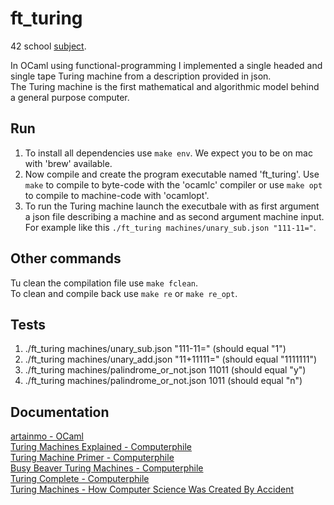 # ft_turing
42 school [subject](https://cdn.intra.42.fr/pdf/pdf/60874/en.subject.pdf).

In OCaml using functional-programming I implemented a single headed and single tape Turing machine from a description provided in json.<br>
The Turing machine is the first mathematical and algorithmic model behind a general purpose computer.

## Run
1. To install all dependencies use `make env`. We expect you to be on mac with 'brew' available.
2. Now compile and create the program executable named 'ft_turing'. Use `make` to compile to byte-code with the 'ocamlc' compiler or use `make opt` to compile to machine-code with 'ocamlopt'.
3. To run the Turing machine launch the executbale with as first argument a json file describing a machine and as second argument machine input. For example like this `./ft_turing machines/unary_sub.json "111-11="`.

## Other commands
Tu clean the compilation file use `make fclean`.<br>
To clean and compile back use `make re` or `make re_opt`.

## Tests
1. ./ft_turing machines/unary_sub.json "111-11=" (should equal "1")
2. ./ft_turing machines/unary_add.json "11+11111=" (should equal "1111111")
3. ./ft_turing machines/palindrome_or_not.json 11011 (should equal "y")
4. ./ft_turing machines/palindrome_or_not.json 1011 (should equal "n")

## Documentation
[artainmo - OCaml](https://github.com/artainmo/general-programming/tree/main/languages/OCaml)<br>
[Turing Machines Explained - Computerphile](https://www.youtube.com/watch?v=dNRDvLACg5Q)<br>
[Turing Machine Primer - Computerphile](https://www.youtube.com/watch?v=DILF8usqp7M)<br>
[Busy Beaver Turing Machines - Computerphile](https://www.youtube.com/watch?v=CE8UhcyJS0I)<br>
[Turing Complete - Computerphile](https://www.youtube.com/watch?v=RPQD7-AOjMI)<br>
[Turing Machines - How Computer Science Was Created By Accident](https://www.youtube.com/watch?v=PLVCscCY4xI)
